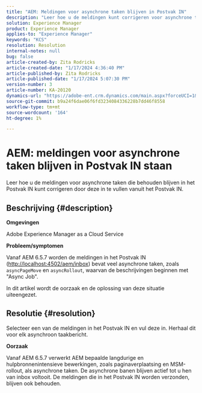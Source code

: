 ```yaml
---
title: "AEM: Meldingen voor asynchrone taken blijven in Postvak IN"
description: "Leer hoe u de meldingen kunt corrigeren voor asynchrone taken die in het Postvak IN blijven staan."
solution: Experience Manager
product: Experience Manager
applies-to: "Experience Manager"
keywords: "KCS"
resolution: Resolution
internal-notes: null
bug: false
article-created-by: Zita Rodricks
article-created-date: "1/17/2024 4:36:40 PM"
article-published-by: Zita Rodricks
article-published-date: "1/17/2024 5:07:30 PM"
version-number: 3
article-number: KA-20120
dynamics-url: "https://adobe-ent.crm.dynamics.com/main.aspx?forceUCI=1&pagetype=entityrecord&etn=knowledgearticle&id=094bc993-56b5-ee11-a569-6045bd006239"
source-git-commit: b9a24f6dae06f6fd3234084336228b7dd46f8558
workflow-type: tm+mt
source-wordcount: '164'
ht-degree: 1%

---
```


# AEM: meldingen voor asynchrone taken blijven in Postvak IN staan


Leer hoe u de meldingen voor asynchrone taken die behouden blijven in het Postvak IN kunt corrigeren door deze in te vullen vanuit het Postvak IN.

## Beschrijving {#description}


<b>Omgevingen</b>

Adobe Experience Manager as a Cloud Service

<b>Probleem/symptomen</b>

Vanaf AEM 6.5.7 worden de meldingen in het Postvak IN ([http://localhost:4502/aem/inbox](http://localhost:4502/aem/inbox)) bevat veel asynchrone taken, zoals `asyncPageMove` en `asyncRollout`, waarvan de beschrijvingen beginnen met &quot;Async Job&quot;.

In dit artikel wordt de oorzaak en de oplossing van deze situatie uiteengezet.




## Resolutie {#resolution}


Selecteer een van de meldingen in het Postvak IN en vul deze in. Herhaal dit voor elk asynchroon taakbericht.

<b>Oorzaak</b>

Vanaf AEM 6.5.7 verwerkt AEM bepaalde langdurige en hulpbronnenintensieve bewerkingen, zoals paginaverplaatsing en MSM-rollout, als asynchrone taken. De asynchrone banen blijven actief tot u hen van inbox voltooit. De meldingen die in het Postvak IN worden verzonden, blijven ook behouden.
